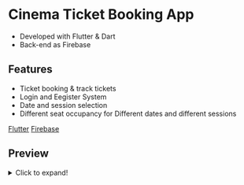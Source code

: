# Cinema Ticket Booking App

- Developed with Flutter & Dart
- Back-end as Firebase

## Features
- Ticket booking & track tickets
- Login and Eegister System
- Date and session selection
- Different seat occupancy for Different dates and different sessions


[Flutter](https://flutter.dev/docs/cookbook)
[Firebase](https://firebase.google.com)


## Preview
<details>
  <summary>Click to expand!</summary>
  
  ## App Screens
  <img src="https://github.com/cihatfurkaneken/CinemaTickets/blob/master/Screenshots/login.jpg?raw=true" alt="drawing" width="200"/> <img src="https://github.com/cihatfurkaneken/CinemaTickets/blob/master/Screenshots/login.jpg?raw=true" alt="drawing" width="200"/>

<img src="https://github.com/cihatfurkaneken/CinemaTickets/blob/master/Screenshots/login.jpg?raw=true" alt="drawing" width="200"/>
    ## Firebase Screens


</details>

